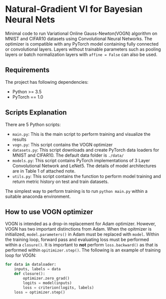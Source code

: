 # Natural-Gradient VI for Bayesian Neural Nets
Minimal code to run Variational Online Gauss-Newton(VOGN) algorithm on MNIST and CIFAR10 datasets using Convolutional Neural Networks. The optimizer is compatible with any PyTorch model containing fully connected or convolutional layers. Layers without trainable parameters such as pooling layers or batch normalization layers with `affine = False` can also be used. 

## Requirements
The project has following dependencies:
- Python >= 3.5
- PyTorch == 1.0

## Scripts Explanation
There are 5 Python scripts:
- `main.py`: This is the main script to perform training and visualize the results
- `vogn.py`: This script contains the VOGN optimizer
- `datasets.py`: This script downloads and create PyTorch data loaders for MNIST and CIFAR10. The default data folder is `./data/`
- `models.py`: This script contains PyTorch implementations of 3 Layer Convolutional Network and LeNet5. The details of model architectures are in Table 1 of attached note.
- `utils.py`: This script contains the function to perform model training and return metric history on test and train datasets.
  
The simplest way to perform training is to run `python main.py` within a suitable anaconda environment.

## How to use VOGN optimizer
VOGN is intended as a drop-in replacement for Adam optimizer. However, VOGN has two important distinctions from Adam. When the opitmizer is initialized, `model.parameters()` in Adam must be replaced with `model`. Within the training loop, forward pass and evaluating loss must be performed within a `closure()`. It is important to **not** perform `loss.backward()` as that is performed within `opitimizer.step()`. The following is an example of training loop for VOGN:
```python
for data in dataloader:
    inputs, labels = data
    def closure():
        optimizer.zero_grad()
        logits = model(inputs)
        loss = criterion(logits, labels)
    loss = optimizer.step()
```